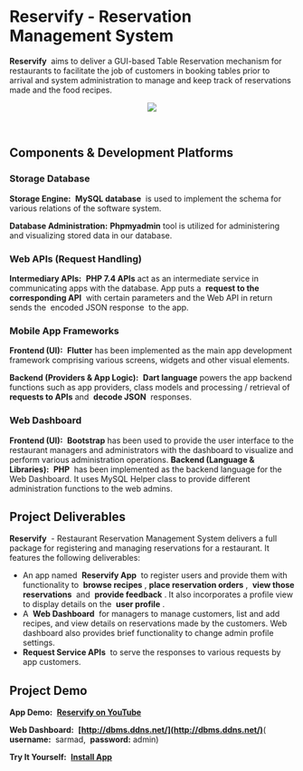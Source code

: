 # Reservify - Reservation Management System

**Reservify** ​ aims to deliver a GUI-based Table Reservation mechanism for restaurants
to facilitate the job of customers in booking tables prior to arrival and system
administration to manage and keep track of reservations made and the food recipes.
&nbsp;
<p align="center" width="400" height="711">
  <img src="https://greased-clangs.000webhostapp.com/demos/reservify-app-demo.gif">
</p>
&nbsp;
&nbsp;

## Components & Development Platforms

### Storage Database

**Storage Engine:** ​ **MySQL database** ​ is used to implement the schema for various
relations of the software system.

**Database Administration:** ​ **Phpmyadmin** ​tool is utilized for administering and
visualizing stored data in our database.
&nbsp;
### Web APIs (Request Handling)

**Intermediary APIs:** ​ **PHP 7.4 APIs** ​ act as an intermediate service in communicating
apps with the database. App puts a ​ **request to the corresponding API** ​ with certain parameters and the Web API in return sends the ​ encoded JSON response ​ to the app.
&nbsp;
### Mobile App Frameworks

**Frontend (UI):** ​ **Flutter** ​has been implemented as the main app development
framework comprising various screens, widgets and other visual elements.


**Backend (Providers & App Logic):** ​ **Dart language** ​powers the app backend functions
such as app providers, class models and processing / retrieval of ​ **requests to APIs**
and ​ **decode JSON** ​ responses.
&nbsp;
### Web Dashboard

**Frontend (UI):** ​ **Bootstrap** ​has been used to provide the user interface to the
restaurant managers and administrators with the dashboard to visualize and perform
various administration operations.
**Backend (Language & Libraries):** ​ **PHP** ​ has been implemented as the backend
language for the Web Dashboard. It uses MySQL Helper class to provide different
administration functions to the web admins.
&nbsp;
&nbsp;
## Project Deliverables

**Reservify** ​ - Restaurant Reservation Management System delivers a full package for
registering and managing reservations for a restaurant. It features the following
deliverables:
- An app named ​ **Reservify App** ​ to register users and provide them with
functionality to ​ **browse recipes** ​, ​ **place reservation orders** ​, ​ **view those
reservations** ​ and ​ **provide feedback** ​. It also incorporates a profile view to
display details on the ​ **user profile** ​.
- A ​ **Web Dashboard** ​ for managers to manage customers, list and add recipes,
and view details on reservations made by the customers. Web dashboard also
provides brief functionality to change admin profile settings.
- **Request Service APIs** ​ to serve the responses to various requests by app
customers.
&nbsp;
&nbsp;
## Project Demo

**App Demo:** ​ **[Reservify on YouTube](https://www.youtube.com/watch?v=WTpMVfnOxk0&feature=emb_logo "YouTube Video")** 

**Web Dashboard:** ​ **[http://dbms.ddns.net/](http://dbms.ddns.net/)** ​ 
(​**username:** ​ sarmad, ​ **password:** ​ admin)

**Try It Yourself:** ​ **[Install App](https://drive.google.com/drive/folders/1Z4DQ4kfUv2YQE_EoqpfATJlBwpTBjTtK?usp=sharing)** ​ 
&nbsp;